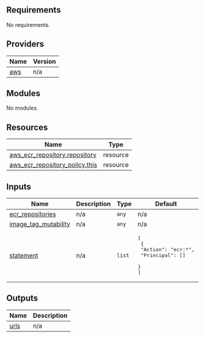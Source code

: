 ## Requirements

No requirements.

## Providers

| Name | Version |
|------|---------|
| <a name="provider_aws"></a> [aws](#provider\_aws) | n/a |

## Modules

No modules.

## Resources

| Name | Type |
|------|------|
| [aws_ecr_repository.repository](https://registry.terraform.io/providers/hashicorp/aws/latest/docs/resources/ecr_repository) | resource |
| [aws_ecr_repository_policy.this](https://registry.terraform.io/providers/hashicorp/aws/latest/docs/resources/ecr_repository_policy) | resource |

## Inputs

| Name | Description | Type | Default | Required |
|------|-------------|------|---------|:--------:|
| <a name="input_ecr_repositories"></a> [ecr\_repositories](#input\_ecr\_repositories) | n/a | `any` | n/a | yes |
| <a name="input_image_tag_mutability"></a> [image\_tag\_mutability](#input\_image\_tag\_mutability) | n/a | `any` | n/a | yes |
| <a name="input_statement"></a> [statement](#input\_statement) | n/a | `list` | <pre>[<br>  {<br>    "Action": "ecr:*",<br>    "Principal": []<br>  }<br>]</pre> | no |

## Outputs

| Name | Description |
|------|-------------|
| <a name="output_urls"></a> [urls](#output\_urls) | n/a |
